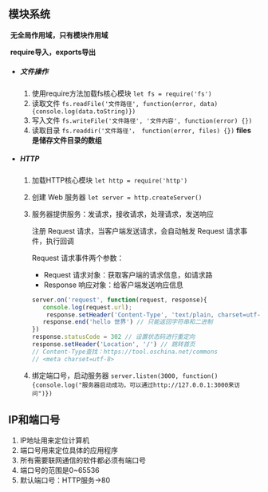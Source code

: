 ## 模块系统

​	**无全局作用域，只有模块作用域**

​	**require导入，exports导出**

- ##### 文件操作

  1. 使用require方法加载fs核心模块
     `let fs = require('fs')`
  2. 读取文件
     `fs.readFile('文件路径', function(error, data) {console.log(data.toString)})`
  3. 写入文件
     `fs.writeFile('文件路径', '文件内容', function(error) {})`
  4. 读取目录
     `fs.readdir('文件路径'， function(error, files) {})` **files 是储存文件目录的数组**

- ##### HTTP

  1. 加载HTTP核心模块
     `let http = require('http')`

  2. 创建 Web 服务器
     `let server = http.createServer()`

  3. 服务器提供服务：发请求，接收请求，处理请求，发送响应

     注册 Request 请求，当客户端发送请求，会自动触发 Request 请求事件，执行回调

     Request 请求事件两个参数：

     - Request 请求对象：获取客户端的请求信息，如请求路
     - Response 响应对象：给客户端发送响应信息

     ```javascript
     server.on('request', function(request, response){
     	console.log(request.url);
         response.setHeader('Content-Type', 'text/plain, charset=utf-8')  // plain普通文本，html, image/jpeg
     	response.end('hello 世界') // 只能返回字符串和二进制
     })
     response.statusCode = 302 // 设置状态码进行重定向
     response.setHeader('Location', '/') // 跳转首页
     // Content-Type查找：https://tool.oschina.net/commons
     // <meta charset=utf-8>
     ```

  4. 绑定端口号，启动服务器
   `server.listen(3000, function(){console.log("服务器启动成功，可以通过http://127.0.0.1:3000来访问")})`
  
  

## IP和端口号

1. IP地址用来定位计算机
2. 端口号用来定位具体的应用程序
3. 所有需要联网通信的软件都必须有端口号
4. 端口号的范围是0~65536
5. 默认端口号：HTTP服务->80

